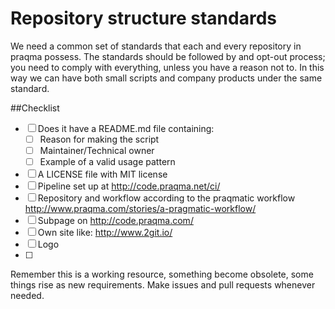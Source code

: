 # Repository structure standards
We need a common set of standards that each and every repository in praqma possess. 
The standards should be followed by and opt-out process; you need to comply with everything, unless you have a reason not to.
In this way we can have both small scripts and company products under the same standard. 


##Checklist
- [ ] Does it have a README.md file containing: 
	- [ ] Reason for making the script
	- [ ] Maintainer/Technical owner
	- [ ] Example of a valid usage pattern
- [ ] A LICENSE file with MIT license
- [ ] Pipeline set up at http://code.praqma.net/ci/
- [ ] Repository and workflow according to the praqmatic workflow http://www.praqma.com/stories/a-pragmatic-workflow/
- [ ] Subpage on http://code.praqma.com/
- [ ] Own site like: http://www.2git.io/
- [ ] Logo
- [ ] 

Remember this is a working resource, something become obsolete, some things rise as new requirements. Make issues and pull requests whenever needed.
